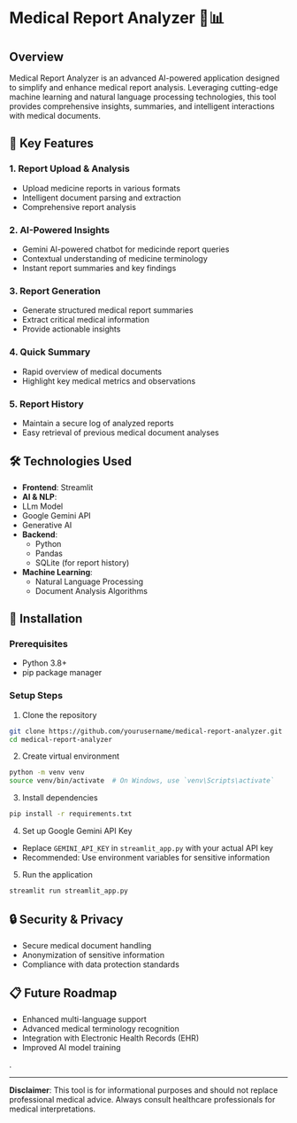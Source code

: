 # Medical Report Analyzer 🏥📊

## Overview
Medical Report Analyzer is an advanced AI-powered application designed to simplify and enhance medical report analysis. Leveraging cutting-edge machine learning and natural language processing technologies, this tool provides comprehensive insights, summaries, and intelligent interactions with medical documents.

## 🌟 Key Features

### 1. Report Upload & Analysis
- Upload medicine reports in various formats
- Intelligent document parsing and extraction
- Comprehensive report analysis

### 2. AI-Powered Insights
- Gemini AI-powered chatbot for medicinde report queries
- Contextual understanding of medicine terminology
- Instant report summaries and key findings

### 3. Report Generation
- Generate structured medical report summaries
- Extract critical medical information
- Provide actionable insights

### 4. Quick Summary
- Rapid overview of medical documents
- Highlight key medical metrics and observations

### 5. Report History
- Maintain a secure log of analyzed reports
- Easy retrieval of previous medical document analyses

## 🛠 Technologies Used
- **Frontend**: Streamlit
- **AI & NLP**:
-   LLm Model
  - Google Gemini API
  - Generative AI
- **Backend**: 
  - Python
  - Pandas
  - SQLite (for report history)
- **Machine Learning**: 
  - Natural Language Processing
  - Document Analysis Algorithms

## 🚀 Installation

### Prerequisites
- Python 3.8+
- pip package manager

### Setup Steps
1. Clone the repository
```bash
git clone https://github.com/yourusername/medical-report-analyzer.git
cd medical-report-analyzer
```

2. Create virtual environment
```bash
python -m venv venv
source venv/bin/activate  # On Windows, use `venv\Scripts\activate`
```

3. Install dependencies
```bash
pip install -r requirements.txt
```

4. Set up Google Gemini API Key
- Replace `GEMINI_API_KEY` in `streamlit_app.py` with your actual API key
- Recommended: Use environment variables for sensitive information

5. Run the application
```bash
streamlit run streamlit_app.py
```

## 🔒 Security & Privacy
- Secure medical document handling
- Anonymization of sensitive information
- Compliance with data protection standards


## 📋 Future Roadmap
- Enhanced multi-language support
- Advanced medical terminology recognition
- Integration with Electronic Health Records (EHR)
- Improved AI model training

.

---

**Disclaimer**: This tool is for informational purposes and should not replace professional medical advice. Always consult healthcare professionals for medical interpretations.

